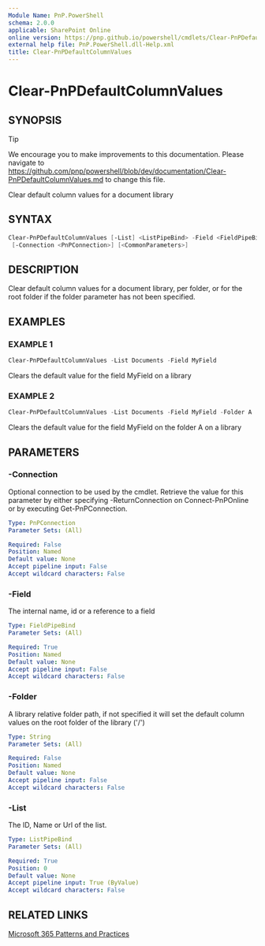 ```yaml
---
Module Name: PnP.PowerShell
schema: 2.0.0
applicable: SharePoint Online
online version: https://pnp.github.io/powershell/cmdlets/Clear-PnPDefaultColumnValues.html
external help file: PnP.PowerShell.dll-Help.xml
title: Clear-PnPDefaultColumnValues
---
```

  
# Clear-PnPDefaultColumnValues

## SYNOPSIS

> [!TIP]
> We encourage you to make improvements to this documentation. Please navigate to https://github.com/pnp/powershell/blob/dev/documentation/Clear-PnPDefaultColumnValues.md to change this file.

Clear default column values for a document library

## SYNTAX

```powershell
Clear-PnPDefaultColumnValues [-List] <ListPipeBind> -Field <FieldPipeBind> [-Folder <String>]
 [-Connection <PnPConnection>] [<CommonParameters>]
```

## DESCRIPTION
Clear default column values for a document library, per folder, or for the root folder if the folder parameter has not been specified.

## EXAMPLES

### EXAMPLE 1
```powershell
Clear-PnPDefaultColumnValues -List Documents -Field MyField
```

Clears the default value for the field MyField on a library

### EXAMPLE 2
```powershell
Clear-PnPDefaultColumnValues -List Documents -Field MyField -Folder A
```

Clears the default value for the field MyField on the folder A on a library

## PARAMETERS

### -Connection
Optional connection to be used by the cmdlet. Retrieve the value for this parameter by either specifying -ReturnConnection on Connect-PnPOnline or by executing Get-PnPConnection.

```yaml
Type: PnPConnection
Parameter Sets: (All)

Required: False
Position: Named
Default value: None
Accept pipeline input: False
Accept wildcard characters: False
```

### -Field
The internal name, id or a reference to a field

```yaml
Type: FieldPipeBind
Parameter Sets: (All)

Required: True
Position: Named
Default value: None
Accept pipeline input: False
Accept wildcard characters: False
```

### -Folder
A library relative folder path, if not specified it will set the default column values on the root folder of the library ('/')

```yaml
Type: String
Parameter Sets: (All)

Required: False
Position: Named
Default value: None
Accept pipeline input: False
Accept wildcard characters: False
```

### -List
The ID, Name or Url of the list.

```yaml
Type: ListPipeBind
Parameter Sets: (All)

Required: True
Position: 0
Default value: None
Accept pipeline input: True (ByValue)
Accept wildcard characters: False
```



## RELATED LINKS

[Microsoft 365 Patterns and Practices](https://aka.ms/m365pnp)


